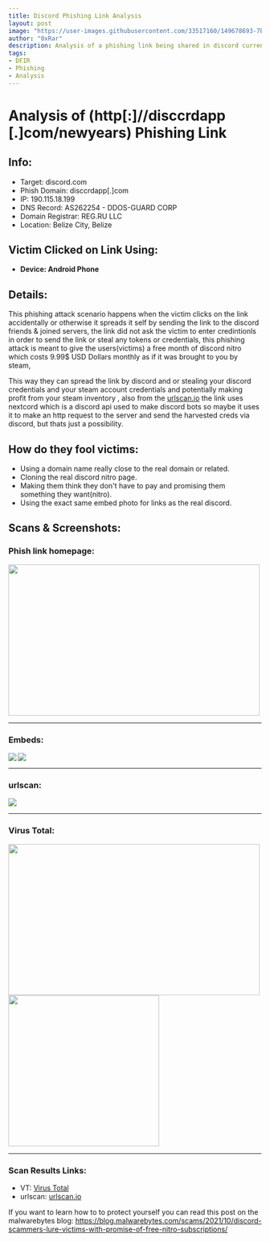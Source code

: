 ```yaml
---
title: Discord Phishing Link Analysis
layout: post
image: "https://user-images.githubusercontent.com/33517160/149678693-7b1dd64a-61d8-4f45-8a3a-fb972352f141.png"
author: "0xRar"
description: Analysis of a phishing link being shared in discord currently 
tags:
- DFIR
- Phishing
- Analysis
---
```


# Analysis of (http[:]//disccrdapp [.]com/newyears) Phishing Link

## Info:
- Target: discord.com
- Phish Domain: disccrdapp[.]com
- IP: 190.115.18.199
- DNS Record: AS262254 - DDOS-GUARD CORP
- Domain Registrar: REG.RU LLC
- Location: Belize City, Belize

## Victim Clicked on Link Using:
- **Device: Android Phone**

## Details:
This phishing attack scenario happens when the victim clicks on the link accidentally or otherwise
it spreads it self by sending the link to the discord friends & joined servers, the link did not ask
the victim to enter credintionls in order to send the link or steal any tokens or credentials,
this phishing attack is meant to give the users(victims) a free month of discord nitro which costs
9.99$ USD Dollars monthly as if it was brought to you by steam,

This way they can spread the link by discord and or stealing your discord credentials and
your steam account credentials and potentially making profit from your steam inventory
, also from the [urlscan.io] the link uses nextcord which is a discord api used to make
discord bots so maybe it uses it to make an http request to the server and send the harvested
creds via discord, but thats just a possibility.

## How do they fool victims:
- Using a domain name really close to the real domain or related.
- Cloning the real discord nitro page.
- Making them think they don't have to pay and promising them something they want(nitro).
- Using the exact same embed photo for links as the real discord.

## Scans & Screenshots:
### Phish link homepage:<br>
<img height="300px" width="500px" src="https://user-images.githubusercontent.com/33517160/149651330-82ce903d-80ab-4c16-b6e0-3955575ea447.png">

----------

### Embeds:
<img align="left" src="https://user-images.githubusercontent.com/33517160/149650997-1591d545-7e82-4afd-98e1-d1d3944de84f.png">
<img align="center" src="https://user-images.githubusercontent.com/33517160/149651055-01f9be29-edef-4d2f-900f-4cbad22a6bd6.png">

----------

### urlscan:
<img align="center" src="https://user-images.githubusercontent.com/33517160/149654873-8a4d9662-ed21-44e0-9ff4-6aa01b2560a6.png">

----------

### Virus Total:
<img align="left" height="300px" width="500px" src="https://user-images.githubusercontent.com/33517160/149655310-5bbd6436-5265-4ea5-aa76-b22b0bbde349.png">
<img align="center" height="300px" src="https://user-images.githubusercontent.com/33517160/149655390-72b2a895-c7f0-4a77-9549-e8eafa88f56a.png">

---------
[Virus Total]: https://www.virustotal.com/gui/url/509f8ab5426cd5fdf54c3289e99f3e49f3275748e1b3793c6c80f97f8d838540
[urlscan.io]: https://urlscan.io/result/f6f39dbe-bfb7-4d8a-95ff-c0800bc8885d/

### Scan Results Links:
- VT: [Virus Total]
- urlscan: [urlscan.io]

If you want to learn how to to protect yourself you can read this post on the malwarebytes blog:
https://blog.malwarebytes.com/scams/2021/10/discord-scammers-lure-victims-with-promise-of-free-nitro-subscriptions/
